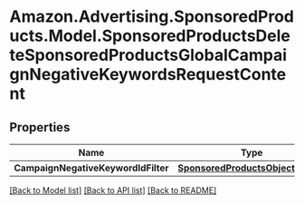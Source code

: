 # Amazon.Advertising.SponsoredProducts.Model.SponsoredProductsDeleteSponsoredProductsGlobalCampaignNegativeKeywordsRequestContent

## Properties

Name | Type | Description | Notes
------------ | ------------- | ------------- | -------------
**CampaignNegativeKeywordIdFilter** | [**SponsoredProductsObjectIdFilter**](SponsoredProductsObjectIdFilter.md) |  | [optional] 

[[Back to Model list]](../README.md#documentation-for-models) [[Back to API list]](../README.md#documentation-for-api-endpoints) [[Back to README]](../README.md)

